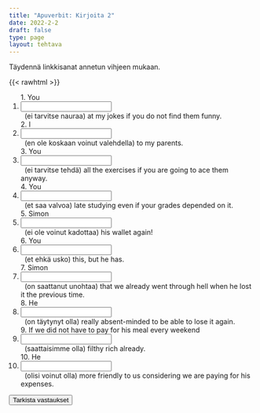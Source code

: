 ```yaml
---
title: "Apuverbit: Kirjoita 2"
date: 2022-2-2
draft: false
type: page
layout: tehtava
---
```


Täydennä linkkisanat annetun vihjeen mukaan.

{{< rawhtml >}}
<div class="tehtava">
<form autocomplete="off">
  <ol>
  
<section>
1. You&nbsp;<li><input id="q1" type="text"/><span></span></li>&nbsp; (ei tarvitse nauraa) at my jokes if you do not find them funny.
</section>
<section>
2. I &nbsp;<li><input id="q2" type="text"/><span></span></li>&nbsp; (en ole koskaan voinut valehdella) to my parents.
</section>
<section>
3. You &nbsp;<li><input id="q3" type="text"/><span></span></li>&nbsp; (ei tarvitse tehdä) all the exercises if you are going to ace them anyway.
</section>
<section>
4. You &nbsp;<li><input id="q4" type="text"/><span></span></li>&nbsp; (et saa valvoa) late studying even if your grades depended on it.
</section>
<section>
5. Simon&nbsp;<li><input id="q5" type="text"/><span></span></li>&nbsp; (ei ole voinut kadottaa) his wallet again!
</section>
<section>
6. You &nbsp;<li><input id="q6" type="text"/><span></span></li>&nbsp; (et ehkä usko) this, but he has.
</section>
<section>
7. Simon &nbsp;<li><input id="q7" type="text"/><span></span></li>&nbsp; (on saattanut unohtaa) that we already went through hell when he lost it the previous time.
</section>
<section>
8. He &nbsp;<li><input id="q8" type="text"/><span></span></li>&nbsp; (on täytynyt olla) really absent-minded to be able to lose it again.
</section>
<section>
9. If we did not have to pay for his meal every weekend &nbsp;<li><input id="q9" type="text"/><span></span></li>&nbsp; (saattaisimme olla) filthy rich already.
</section>
<section>
10. He &nbsp;<li><input id="q10" type="text"/><span></span></li>&nbsp; (olisi voinut olla)
 more friendly to us considering we are paying for his expenses. </ol>
  
 <link rel="stylesheet" type="text/css" href="/css/kirjoita1.css"/>

<div id="buttonWrapper">
   <input type="submit" id="submit" value="Tarkista vastaukset" />
   </div>
</form>

</div>


<script>
var answers = {
  "q1": ["don't have to laugh", "do not have to laugh"],
  "q2": ["have never been able to lie", "'ve never been able to lie"],
  "q3": ["don't have to do", "do not have to do"],
  "q4": ["you must not stay up", "you musn't stay up"],
  "q5": ["can't have lost","cannot have lost", "can not have lost"],
  "q6": ["may not believe", "might not believe"],
  "q7": ["may have forgotten", "might have forgotten"],
  "q8": ["must have been", "must've been"],
  "q9": ["might be"],
  "q10": ["could have been"],
};

function markAnswers() {
  $("input[type='text']").each(function() {
    console.log($.inArray(this.value, answers[this.id]));
    if ($.inArray(this.value.toLowerCase().trim(), answers[this.id]) === -1) {
      $(this).parent()[0].setAttribute("class", "vaarin");
    } else {
      $(this).parent()[0].setAttribute("class", "oikein");
    }
  })
}

$("form").on("submit", function(e) {
  e.preventDefault();
  markAnswers();
});

const input = document.querySelector('.tehtava input');
const span = document.querySelector('.tehtava span');

document.querySelectorAll("input").forEach(elem => elem.addEventListener('input', function (event) {
    span.innerHTML = this.value.replace(/\s/g, '&nbsp;');
    this.style.width = span.offsetWidth + 'px';
}));

</script>
</rawhtml>